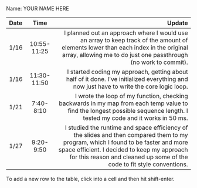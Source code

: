 Name: YOUR NAME HERE

| Date |    Time     |                                                                                                                                                                                                                                                       Update |
|:-----|:-----------:|-------------------------------------------------------------------------------------------------------------------------------------------------------------------------------------------------------------------------------------------------------------:|
| 1/16 | 10:55-11:25 |                                                        I planned out an approach where I would use an array to keep track of the amount of elements lower than each index in the original array, allowing me to do just one passthrough (no work to commit). |
| 1/16 | 11:30-11:50 |                                                                                                                     I started coding my approach, getting about half of it done. I've initialized everything and now just have to write the core logic loop. |
| 1/21 |  7:40-8:10  |                                                                                     I wrote the loop of my function, checking backwards in my map from each temp value to find the longest possible sequence length. I tested my code and it works in 50 ms. |
| 1/27 |  9:20-9:50  |  I studied the runtime and space efficiency of the slides and then compared them to my program, which I found to be faster and more space efficient. I decided to keep my approach for this reason and cleaned up some of the code to fit style conventions. |


To add a new row to the table, click into a cell and then hit shift-enter.